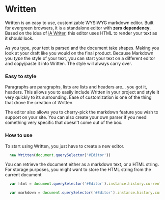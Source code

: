 # Written

Written is an easy to use, customizable WYSIWYG markdown editor. Built for evergreen browsers, it is a standalone editor with **zero dependency**. Based on the idea of [iA Writer](https://ia.net/writer/mac/), this editor uses HTML to render your text as it should look.

As you type, your text is parsed and the document take shapes. Making you look at your draft like you would on the final product. Because Markdown you *type* the style of your text, you can start your text on a different editor and copy/paste it into Written. The style will always carry over.

### Easy to style

Paragraphs are paragraphs, lists are lists and headers are... you got it, headers. This allows you to easily include Written in your project and style it very quickly to its surrounding. Ease of customization is one of the thing that drove the creation of Written.

The editor also allows you to cherry-pick the markdown feature you wish to support on your site. You can also create your own parser if you need something very specific that doesn't come out of the box.


### How to use

To start using Written, you just have to create a new editor.

```javascript
  new Written(document.querySelector('#Editor'))
```

You can retrieve the document either as a markdown text, or a HTML string. For storage purposes, you might want to store the HTML string from the current document

```javascript
  var html = document.querySelector('#Editor').instance.history.current.toHTMLString()

  var markdown = document.querySelector('#Editor').instance.history.current.toString()
```
